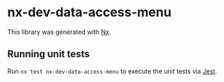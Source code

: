 # nx-dev-data-access-menu

This library was generated with [Nx](https://nx.dev).

## Running unit tests

Run `nx test nx-dev-data-access-menu` to execute the unit tests via [Jest](https://jestjs.io).
